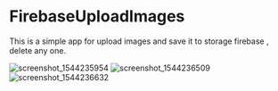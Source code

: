 # FirebaseUploadImages

  This is a simple app for upload images and save it to storage firebase , delete any one.

![screenshot_1544235954](https://user-images.githubusercontent.com/33086068/49680976-55bf1700-faa3-11e8-9b3f-37b52b942f0c.png)
![screenshot_1544236509](https://user-images.githubusercontent.com/33086068/49680977-5657ad80-faa3-11e8-9a9b-e2f78808712e.png)
![screenshot_1544236632](https://user-images.githubusercontent.com/33086068/49680978-5657ad80-faa3-11e8-957b-ccba7d58406c.png)
